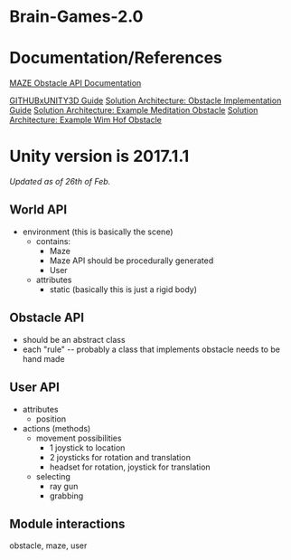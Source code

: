 # Brain-Games-2.0
# Documentation/References
[MAZE Obstacle API Documentation](https://paper.dropbox.com/doc/Maze-Obstacle-Course-API--AYL4joJ_grYa6yA9JK5SV0KWAQ-r6LeF5nKer8SWIV3wqHDU)

[GITHUBxUNITY3D Guide](https://paper.dropbox.com/doc/Dev-Guide-GitHub--Am656hWa3VkMB7r992QumpdPAg-fzIDKjJWtTxSlHH2Ci02C)
[Solution Architecture: Obstacle Implementation Guide](https://paper.dropbox.com/doc/Obstacle-Implementation-Architecture--AnCxImsAM7LB_kJqql~DlKaTAg-VKBBZLaOhGmY3cVnmnFgb)
[Solution Architecture: Example Meditation Obstacle](https://paper.dropbox.com/doc/Meditation-Obstacle-Architecture--AnASf7RYcqSVYUF_HuCo8CyiAg-8wyKWobDQ516GbKHuh71o)
[Solution Architecture: Example Wim Hof Obstacle](https://paper.dropbox.com/doc/Wim-Hof-Obstacle-Architecture--AnBeA_SVqlQA8HX7r77_xKyIAg-jp7NB25FQrnEidHgeP7eL)

# Unity version is 2017.1.1

*Updated as of 26th of Feb.*
## World API
  * environment (this is basically the scene)
    * contains:
       - Maze
        * Maze API should be procedurally generated
       - User
    * attributes
       - static (basically this is just a rigid body)
## Obstacle API
  * should be an abstract class
  * each "rule" -- probably a class that implements obstacle needs to be hand made


## User API
  * attributes
    * position
  * actions (methods)
    * movement
      possibilities
      * 1 joystick to location
      * 2 joysticks for rotation and translation
      * headset for rotation, joystick for translation
    * selecting
      * ray gun
      * grabbing

## Module interactions
   obstacle, maze, user
